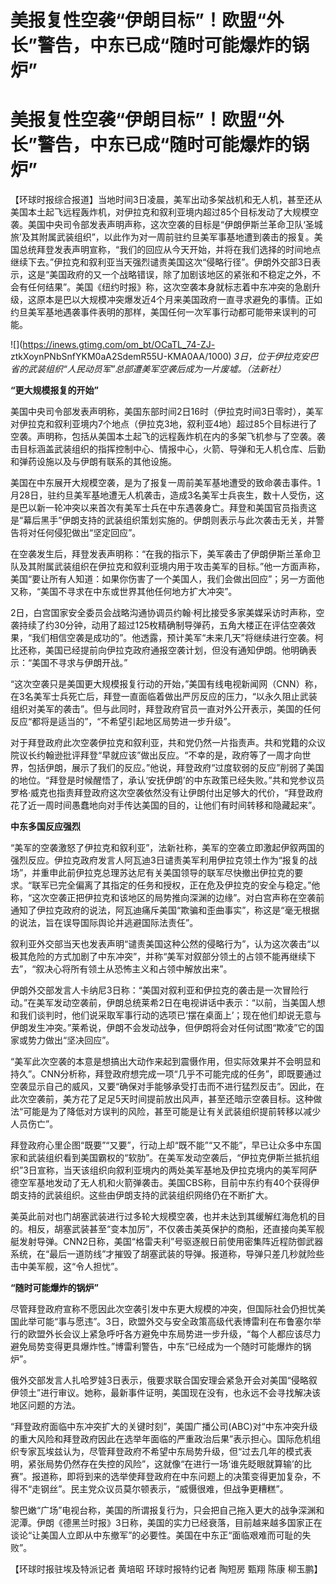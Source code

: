 # 美报复性空袭“伊朗目标”！欧盟“外长”警告，中东已成“随时可能爆炸的锅炉”

# 美报复性空袭“伊朗目标”！欧盟“外长”警告，中东已成“随时可能爆炸的锅炉”

【环球时报综合报道】当地时间3日凌晨，美军出动多架战机和无人机，甚至还从美国本土起飞远程轰炸机，对伊拉克和叙利亚境内超过85个目标发动了大规模空袭。美国中央司令部发表声明声称，这次空袭的目标是“伊朗伊斯兰革命卫队‘圣城旅’及其附属武装组织”，以此作为对一周前驻约旦美军事基地遭到袭击的报复。美国总统拜登发表声明宣称，“我们的回应从今天开始，并将在我们选择的时间地点继续下去。”伊拉克和叙利亚当天强烈谴责美国这次“侵略行径”。伊朗外交部3日表示，这是“美国政府的又一个战略错误，除了加剧该地区的紧张和不稳定之外，不会有任何结果”。美国《纽约时报》称，这次空袭本身就标志着中东冲突的急剧升级，这原本是巴以大规模冲突爆发近4个月来美国政府一直寻求避免的事情。正如约旦美军基地遇袭事件表明的那样，美国任何一次军事行动都可能带来误判的可能。

![](https://inews.gtimg.com/om_bt/OCaTL_74-ZJ-
ztkXoynPNbSnfYKM0aA2SdemR55U-KMA0AA/1000)
_3日，位于伊拉克安巴省的武装组织“人民动员军”总部遭美军空袭后成为一片废墟。（法新社）_

**“更大规模报复的开始”**

美国中央司令部发表声明称，美国东部时间2日16时（伊拉克时间3日零时），美军对伊拉克和叙利亚境内7个地点（伊拉克3地，叙利亚4地）超过85个目标进行了空袭。声明称，包括从美国本土起飞的远程轰炸机在内的多架飞机参与了空袭。袭击目标涵盖武装组织的指挥控制中心、情报中心，火箭、导弹和无人机仓库、后勤和弹药设施以及与伊朗有联系的其他设施。

美国在中东展开大规模空袭，是为了报复一周前美军基地遭受的致命袭击事件。1月28日，驻约旦美军基地遭无人机袭击，造成3名美军士兵丧生，数十人受伤，这是巴以新一轮冲突以来首次有美军士兵在中东遇袭身亡。拜登和美国官员指责这是“幕后黑手”伊朗支持的武装组织策划实施的。伊朗则表示与此次袭击无关，并警告将对任何侵犯做出“坚定回应”。

在空袭发生后，拜登发表声明称：“在我的指示下，美军袭击了伊朗伊斯兰革命卫队及其附属武装组织在伊拉克和叙利亚境内用于攻击美军的目标。”他一方面声称，美国“要让所有人知道：如果你伤害了一个美国人，我们会做出回应”；另一方面他又称，“美国不寻求在中东或世界其他任何地方扩大冲突”。

2日，白宫国家安全委员会战略沟通协调员约翰·柯比接受多家美媒采访时声称，空袭持续了约30分钟，动用了超过125枚精确制导弹药，五角大楼正在评估空袭效果，“我们相信空袭是成功的”。他透露，预计美军“未来几天”将继续进行空袭。柯比还称，美国已经提前向伊拉克政府通报空袭计划，但没有通知伊朗。他明确表示：“美国不寻求与伊朗开战。”

“这次空袭只是美国更大规模报复行动的开始，”美国有线电视新闻网（CNN）称，在3名美军士兵死亡后，拜登一直面临着做出严厉反应的压力，“以永久阻止武装组织对美军的袭击”。但与此同时，拜登政府官员一直对外公开表示，美国的任何反应“都将是适当的”，“不希望引起地区局势进一步升级”。

对于拜登政府此次空袭伊拉克和叙利亚，共和党仍然一片指责声。共和党籍的众议院议长约翰逊批评拜登“早就应该”做出反应。“不幸的是，政府等了一周才向世界，包括伊朗，展示了我们的反应。”他说，拜登政府“过度软弱的反应”削弱了美国的地位。“拜登是时候醒悟了，承认‘安抚伊朗’的中东政策已经失败。”共和党参议员罗格·威克也指责拜登政府这次空袭依然没有让伊朗付出足够大的代价，“拜登政府花了近一周时间愚蠢地向对手传达美国的目的，让他们有时间转移和隐藏起来”。

**中东多国反应强烈**

“美军的空袭激怒了伊拉克和叙利亚”，法新社称，美军的空袭立即激起伊叙两国的强烈反应。伊拉克政府发言人阿瓦迪3日谴责美军利用伊拉克领土作为“报复的战场”，并重申此前伊拉克总理苏达尼有关美国领导的联军尽快撤出伊拉克的要求。“联军已完全偏离了其指定的任务和授权，正在危及伊拉克的安全与稳定。”他称，“这次空袭正把伊拉克和该地区的局势推向深渊的边缘”。对白宫声称在空袭前通知了伊拉克政府的说法，阿瓦迪痛斥美国“欺骗和歪曲事实”，称这是“毫无根据的说法，旨在误导国际舆论并逃避国际法责任”。

叙利亚外交部当天也发表声明“谴责美国这种公然的侵略行为”，认为这次袭击“以极其危险的方式加剧了中东冲突”，并称“美军对叙部分领土的占领不能再继续下去”，“叙决心将所有领土从恐怖主义和占领中解放出来”。

伊朗外交部发言人卡纳尼3日称：“美国对叙利亚和伊拉克的袭击是一次冒险行动。”在美军发动空袭前，伊朗总统莱希2日在电视讲话中表示：“以前，当美国人想和我们谈判时，他们说采取军事行动的选项已‘摆在桌面上’；现在他们却说无意与伊朗发生冲突。”莱希说，伊朗不会发动战争，但伊朗将会对任何试图“欺凌”它的国家或势力做出“坚决回应”。

“美军此次空袭的本意是想搞出大动作来起到震慑作用，但实际效果并不会明显和持久”。CNN分析称，拜登政府想完成一项“几乎不可能完成的任务”，即既要通过空袭显示自己的威风，又要“确保对手能够承受打击而不进行猛烈反击”。因此，在此次空袭前，美方花了足足5天时间提前放出风声，甚至还暗示空袭目标。这种做法“可能是为了降低对方误判的风险，甚至可能是让有关武装组织提前转移以减少人员伤亡”。

拜登政府心里企图“既要”“又要”，行动上却“既不能”“又不能”，早已让众多中东国家和武装组织看到美国霸权的“软肋”。在美军发动空袭后，“伊拉克伊斯兰抵抗组织”3日宣称，当天该组织向叙利亚境内的两处美军基地及伊拉克境内的美军阿萨德空军基地发动了无人机和火箭弹袭击。美国CBS称，目前中东约有40个获得伊朗支持的武装组织。这些由伊朗支持的武装组织网络仍在不断扩大。

美英此前对也门胡塞武装进行过多轮大规模空袭，也并未达到其缓解红海危机的目的。相反，胡塞武装甚至“变本加厉”，不仅袭击美英保护的商船，还直接向美军舰艇发射导弹。CNN2日称，美国“格雷夫利”号驱逐舰日前使用密集阵近程防御武器系统，在“最后一道防线”才摧毁了胡塞武装的导弹。报道称，导弹只差几秒就险些击中美军舰，这“令人担忧”。

**“随时可能爆炸的锅炉”**

尽管拜登政府宣称不愿因此次空袭引发中东更大规模的冲突，但国际社会仍担忧美国此举可能“事与愿违”。3日，欧盟外交与安全政策高级代表博雷利在布鲁塞尔举行的欧盟外长会议上紧急呼吁各方避免中东局势进一步升级，“每个人都应该尽力避免局势变得更具爆炸性。”博雷利警告，中东“已经成为一个随时可能爆炸的锅炉”。

俄外交部发言人扎哈罗娃3日表示，俄要求联合国安理会紧急开会对美国“侵略叙伊领土”进行审议。她称，最新事件证明，美国现在没有，也永远不会寻找解决该地区问题的方法。

“拜登政府面临中东冲突扩大的关键时刻”，美国广播公司(ABC)对“中东冲突升级的重大风险和拜登政府因此在选举年面临的严重政治后果”表示担心。国际危机组织专家瓦埃兹认为，尽管拜登政府不希望中东局势升级，但“过去几年的模式表明，紧张局势仍然存在失控的风险”，这就像“在进行一场‘谁先眨眼就算输’的比赛”。报道称，即将到来的选举使拜登政府在中东问题上的决策变得更加复杂，不得不“走钢丝”。民主党众议员莫尔顿表示，“威慑很难，但战争更糟糕”。

黎巴嫩“广场”电视台称，美国的所谓报复行为，只会把自己拖入更大的战争深渊和泥潭。伊朗《德黑兰时报》3日称，美国的实力已经衰落，目前越来越多国家正在谈论“让美国人立即从中东撤军”的必要性。美国在中东正“面临艰难而可耻的失败”。

【环球时报驻埃及特派记者 黄培昭 环球时报特约记者 陶短房 甄翔 陈康 柳玉鹏】

